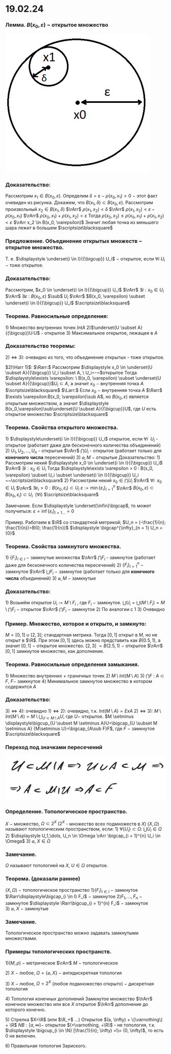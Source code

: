 # 19.02.24

### Лемма. $B(x_0, \varepsilon)~-$ открытое множество

![Untitled](sem2/notes/topology/notes/19-02-24/Untitled.png)

### Доказательство: 
Рассмотрим $x_1\in B(x_0, \varepsilon)$.
Определим $\delta = \varepsilon - \rho(x_0, x_1) > 0~-$ этот факт очевиден из рисунка.
Докажем, что $B(x_1, \delta) \subset B(x_0, \varepsilon).$ 
Рассмотрим произвольный $x_2 \in B(x_1, \delta)$ $\rArr$ $\rho (x_1, x_2) < \delta$ $\rArr$
$\rho(x_1, x_2) < \varepsilon - \rho(x_0, x_1)$ $\rArr$ $\rho(x_0, x_1) + \rho(x_1, x_2) < \varepsilon$
Тогда $\rho (x_0, x_2) \leq \rho(x_0, x_1) + \rho(x_1, x_2) < \varepsilon$ $\rArr x_2 \in B(x_0, \varepsilon)$
Значит любая точка из меньшего шара лежит в большем  $\scriptsize\blacksquare$

### Предложение. Объединение открытых множеств $-$ открытое множество.
Т. е. $\displaystyle \underset{i \in I}{{\bigcup}} U_i$ $-$ открытое, если $\forall i \ U_i$ $-$ тоже открытое.

### Доказательство:
Рассмотрим,  $x_0 \in \underset{i \in I}{{\bigcup}} U_i$ $\rArr$ $\exists i : x_0 \in U_i$ $\rArr$ $\exists \varepsilon$ : $B(x_0, \varepsilon)$ $\sub$ $U_i$ $\rArr$ $B(x_0, \varepsilon) \subset \underset{i \in I}{{\bigcup}} U_i$  $\scriptsize\blacksquare$

### Теорема. Равносильные определения:
$1)$ Множество внутренних точек $Int A$
$2)$$\underset{U \subset A}{{\bigcup}}U:U$ - открытое
$3)$ Максимальное открытое, лежащее в $A$

### Доказательство теоремы:
$2)\Leftrightarrow 3)$: очевидно из того, что объединение открытых - тоже открытое.

$2)\Harr 1)$:
$\Rarr:$ Рассмотрим $\displaystyle x_0 \in \underset{U \subset A}{{\bigcup}} U_i \subset A, \ U_i~-~$открытое
Тогда $\displaystyle\exists \varepsilon: \  B(x_0, \varepsilon) \subset \underset{U \subset A}{{\bigcup}}$$U_i \subset A$, а значит $x_0~-$ внутренняя точка $A$  $\scriptsize\blacksquare$
$\Larr:$ Если $x_0~-$ внутренняя точка $A$ $\Rarr$ $\exists \varepsilon:B(x_0, \varepsilon)\sub A$, но $B(x_0, \varepsilon)$ является открытым множеством, а значит $\displaystyle B(x_0,\varepsilon)\sub\underset{U \subset A}{{\bigcup}}U$, где $U$ есть открытое множество  $\scriptsize\blacksquare$

### Теорема. Свойства открытого множества.
$1)$ $\displaystyle\underset{i \in I}{{\bigcup}} U_i$ открытое, если $\forall i~$ $U_i$ - открытое (работает даже для бесконечного количества объединений)
$2)$ $U_1, U_2, ... , U_n$  - открытые $\rArr$ $\displaystyle\bigcap U_i$ - открытое (работает только для **конечного числа** пересечений)
$3)$ $\varnothing, M~-$ открытые
Доказательство:
$1)$ Рассмотрим некий $\displaystyle x_0 \in \underset{i \in I}{{\bigcup}} U_i$  $\rArr$ $\exists i : x_0 \in U_i$
Тогда $\displaystyle\exists \varepsilon > 0 :  B(x_0, \varepsilon) \subset U_i \subset  \underset{i \in I}{{\bigcup}} U_i ~~\scriptsize\blacksquare$
$2)$ Рассмотрим некий $\displaystyle x_0 \in \bigcap U_i$  $\rArr$ $\forall i~~x_0\in U_i$ $\rArr$ 
$\exists \varepsilon_i > 0: B(x_0, \varepsilon_i) \subset U_i$
$\varepsilon:=\min {\{\varepsilon_i\}}^{n}_{i=1}$ $\rArr$ $B(x_0, \varepsilon) \subset B(x_0, \varepsilon_i) \subset U_i~~(\forall i)$  $\scriptsize\blacksquare$

Замечание. Если $\displaystyle \underset{\infin}\bigcap$, то может получиться: $\varepsilon=\inf\{\varepsilon_i\}_{i=1\dots}=0$

Пример. Работаем в $\R$ со стандартной метрикой; 
$U_n = (-\frac{1}{n}; \frac{1}{n})=B(0; \frac{1}{n})$
$\displaystyle \bigcap^{\infty}_{n = 1} U_n = {0}$

### Теорема. Свойства замкнутого множества.
$1)$ ${\{F_i\}}_{i\in I}~-$ замкнутые множества $\rArr$ $\displaystyle \bigcap F_i$ - замкнутое (работает даже для бесконечного количества пересечений)
$2)$ ${\{F_i\}}_{i = 1}^{n}~-$ замкнутое $\rArr$ $\displaystyle \bigcup F_i$ $-$ замкнутое (работает только для **конечного числа** объединений)
$3)$ $\varnothing, M~-$ замкнутые

### Доказательство:
$1)$ Возьмём открытое $U_i := M \setminus F_i$ , где $F_i~-~$замкнутое.
$\displaystyle \bigcup U_i = \bigcup(M \setminus F_i) = M \setminus \bigcap F_i~-~$открытое $\rArr$ $\displaystyle \bigcap F_i$  $-$ замкнутое
$2)$ По аналогии с $1$
$3)~$Очевидно

### Пример. Множество, которое и открыто, и замкнуто:
$M = [0, 1] \cup [2, 3]$; стандартная метрика.
Тогда $[0, 1]$ открыт в $M$, но не открыт в $\R$.
При этом $[0, 1]$ здесь можно представить как $B(0.5, 1)$, а значит
$[0,1]~-$ открытое множество.
$[2,3]~= B(2.5, 1)~-$ открытое $\rArr$ $[0, 1]$ замкнутое множество, как дополнение.

### Теорема. Равносильные определения замыкания.
$1)$ Множество внутренних + граничных точек
$2)$ $M \setminus Int(M \setminus A)$
$3)$ $\bigcap F$ : $A \subset F$, $F -$  замкнутое
$4)$ Минимальное замкнутое множество в котором содержится $A$

### Доказательство:
$3)\Leftrightarrow4)$: очевидно
$1)\Leftrightarrow2)$: очевидно, т.к. $Int(M \setminus A) = Ex A$
$2)\Leftrightarrow3)$:
$M \setminus Int(M \setminus A) = M \setminus \displaystyle\bigcup_{U \subset M \setminus A}U,$ где $U -$  открытое.
$M \setminus \displaystyle\bigcup_{U \subset M \setminus A}U=\bigcap_{U \subset M \setminus A} {M\setminus U}=\bigcap_{A\sub F}F$, где $F~-$ замкнутое  $\scriptsize\blacksquare$

### Переход под значками пересечений

![Untitled](sem2/notes/topology/notes/19-02-24/Untitled%201.png)

### Определение. Топологическое пространство.
$X~-$ множество, $\Omega \subset 2^{X}$ ($2^X$ - множество всех подмножеств в $X$)
$(X, \Omega)$ называют топологическим пространством, если:
$1)$ $\displaystyle \forall \{ U_i\} \subset \Omega: \  \bigcup U_i \in \Omega$
$2)$ $\displaystyle U_1,\dots, U_n \in \Omega \rArr \bigcap_{i = 1}^{n} U_i \in \Omega$
$3)~\varnothing,~X \in \Omega$

### Замечание.
$\Omega$  называют топологией на $X,~$$U \in \Omega$ открытое.

### Теорема. (доказали раннее)
$(X, \Omega)~-$ топологическое пространство
$1)$$\{F_i\}_{i \in I}$  $-$ замкнутое $\Rarr\displaystyle\bigcap_{i \in I} F_i$  $-$ замкнутое
$2)$$F_1, ..., F_n$  $-$ замкнутое $\displaystyle \Rarr\bigcup_{i = 1}^{n} F_i$  $-$ замкнутое
$3)$$~\varnothing,~X~-$ замкнутые

### Замечание.
Топологическое пространство можно задавать замкнутыми множествами.

### Примеры топологических пространств.
$1)$$(M, \rho)~-$ метрическое $\rArr$ $M~-$ топологическое

$2)$$~X~-$ любое, $\Omega = \{ \varnothing, X\}~-$ антидискретная топология

$3)$$~X~-$ любое, $\Omega  = 2^X$ (любое подмножество открыто) $-$ дискретная топология

$4)$ Топология конечных дополнений
Замкнутое множество $\lrArr$ конечное множество или все $X$ 
открытое $\lrArr$ дополнение до которого конечно.

$5)$ Стрелка $X=\R$ (или $\R_+$ …)
Открытое $(a, \infty) + \{\varnothing\} + \R$
$NB: [a, \infty) -$  открытое $(+\varnothing, +\R)$ - не топология, т.к. $\displaystyle \bigcup_{i \in \N} [\frac{1}{n}; \infty) =\\= (0, \infty)$, то есть $0$ не включен.

$6)$ Правильная топология Зариского.